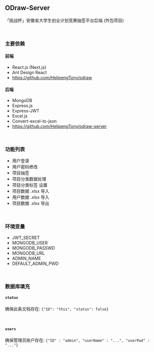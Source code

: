 ## ODraw-Server

「挑战杯」安徽省大学生创业计划竞赛抽签平台后端 (外包项目)

<br/>

### 主要依赖

#### 前端

- React.js (Next.js)
- Ant Design React
- https://github.com/HelipengTony/odraw

#### 后端

- MongoDB
- Express.js
- Express-JWT
- Excel.js
- Convert-excel-to-json
- https://github.com/HelipengTony/odraw-server

<br/>

### 功能列表

- 用户登录
- 用户密码修改
- 项目抽签
- 项目分类数据处理
- 项目分类标签 设置
- 项目数据 .xlsx 导入
- 用户数据 .xlsx 导入
- 项目数据 .xlsx 导出

<br/>

### 环境变量

- JWT_SECRET
- MONGODB_USER
- MONGODB_PASSWD
- MONGODB_URL
- ADMIN_NAME
- DEFAULT_ADMIN_PWD

<br/>

### 数据库填充

#### `status`

确保此条文档存在: `{"ID": "this", "status": false}`

<br/>

#### `users`

确保管理员账户存在: `{"ID" : "admin", "userName" : "...", "userPwd" : "..."}`
